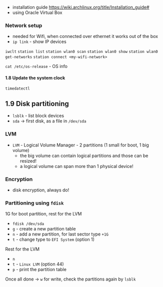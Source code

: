 
- installation guide https://wiki.archlinux.org/title/Installation_guide#
- using Oracle Virtual Box


### Network setup

- needed for Wifi, when connected over ethernet it works out of the box
- `ip link` - show IP devices

`iwclt`
`station list`
`station wlan0 scan`
`station wlan0 show`
`station wlan0 get-networks`
`station connect <my-wifi-network>`

`cat /etc/os-release` - OS info

#### 1.8 Update the system clock

`timedatectl`

## 1.9 Disk partitioning

- `lsblk` - list block devices
- `sda` -> first disk, as a file in `/dev/sda`
### LVM

- `LVM` - Logical Volume Manager - 2 partitions (1 small for boot, 1 big volume)
  - the big volume can contain logical partitions and those can be resized!
  - a logical volume can span more than 1 physical device!
### Encryption

- disk encryption, always do!

### Partitioning using `fdisk`

1G for boot partition, rest for the LVM

- `fdisk /dev/sda`
- `g` - create a new partition table
- `n` - add a new partition, for last sector type `+1G`
- `t` - change type to `EFI System` (option 1)

Rest for the LVM

- `n`
- `t` - `Linux LVM` (option 44)
- `p` - print the partition table

Once all done -> `w` for write, check the partitions again by `lsblk`





    